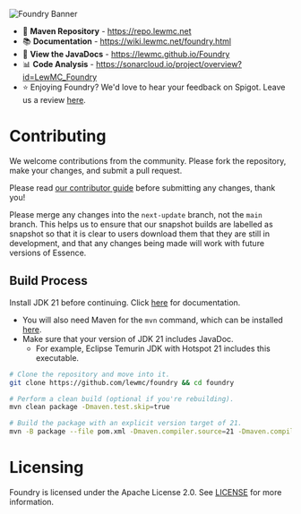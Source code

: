 ![Foundry Banner](https://cdn.modrinth.com/data/cached_images/53f7d3d07af13bc8b841f1c7c6c5530fa4b5088b_0.webp)

- 🛜 **Maven Repository** - https://repo.lewmc.net
- 📚 **Documentation** - https://wiki.lewmc.net/foundry.html
- 🔧 **View the JavaDocs** - https://lewmc.github.io/Foundry
- 📊 **Code Analysis** - https://sonarcloud.io/project/overview?id=LewMC_Foundry
- ⭐ Enjoying Foundry? We'd love to hear your feedback on Spigot. Leave us a review [here](TBC).

# Contributing
We welcome contributions from the community. Please fork the repository, make your changes, and submit a pull request.

Please read [our contributor guide](CONTRIBUTING.md) before submitting any changes, thank you!

Please merge any changes into the `next-update` branch, not the `main` branch.
This helps us to ensure that our snapshot builds are labelled as snapshot so that it is clear to users download them that they are still in development, and that any changes being made will work with future versions of Essence.

## Build Process

Install JDK 21 before continuing. Click [here](https://docs.oracle.com/en/java/javase/21/install/index.html) for documentation.

- You will also need Maven for the `mvn` command, which can be installed [here](https://maven.apache.org/download.cgi).
- Make sure that your version of JDK 21 includes JavaDoc.
    - For example, Eclipse Temurin JDK with Hotspot 21 includes this executable.

```sh
# Clone the repository and move into it.
git clone https://github.com/lewmc/foundry && cd foundry

# Perform a clean build (optional if you're rebuilding).
mvn clean package -Dmaven.test.skip=true

# Build the package with an explicit version target of 21.
mvn -B package --file pom.xml -Dmaven.compiler.source=21 -Dmaven.compiler.target=21
```

# Licensing

Foundry is licensed under the Apache License 2.0. See [LICENSE](LICENSE) for more information.
